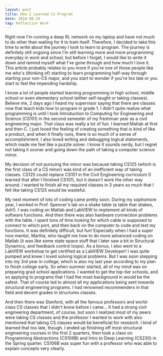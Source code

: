 ```yaml
---
layout: post
title: How I Learned to Program
date: 2018-08-29
tag: Reflection Work
---
```


Right now I'm running a deep RL network on my laptop and have not much to do other than waiting for it to train itself. 
Therefore, I decided to take this time to write about the journey I took to learn to program. The journey is definitely still ongoing since 
I'm still learning more and more programming everyday in work and school, but before I forget, I would like to write it down and remind myself 
what I've gone through and how much I love it. This article probably relates to you more if you're one of those people like me who's (thinking of) starting 
to learn programming half-way through starting your non-CS major, and you start to wonder if you're too late or you start to feel the impending hardship. 

I know a lot of people started learning programming in high school, middle school or even elementary school (either self-taught or taking classes). 
Believe me, 2 days ago I heard my supervisor saying that there are classes now that teach kids how to program in grade 1. I didn't quite realize 
what programming is until I took Introduction to Computing for Engineering and Science (CS101) in the second semester of my freshman year as a civil engineering major. That class 
was really a lot of fun. I learned Matlab at first and then C. I just loved the feeling of creating something that is kind of like a product, and 
when it finally runs, there is so much of a sense of accomplishment. I also loved writing and debugging logical statements, which made me feel like a puzzle solver. 
I know it sounds nerdy, but I regret not taking it sooner and going down the path of taking a computer science minor.  

My decision of not pursuing the minor was because taking CS125 (which is the first class of a CS minor) was kind of an inefficient way of taking classes. 
CS125 could replace CS101 in the Civil Engineering curriculum (I learned that after I finished CS101), but it doesn't work the other way around. 
I wanted to finish all my required classes in 3 years so much that I felt like taking CS125 would be wasteful.  

My next moment of lots of coding came pretty soon. During my sophomore year, I worked in Prof. Spencer's lab on a shake table (a table that shakes, duh!). 
I was coding on Matlab and LabVIEW to implement all kinds of software functions. And then there was also hardware connection problems with the table. 
I spent tons of time looking for which cable is supposed to connect to which port, and then back on the computer to code and test my functions. 
It was definitely difficult, but fun! Especially when I had a super nice mentor, Martha, who taught me how to do more advanced coding on Matlab 
(it was like some state space stuff that I later saw a bit in Structural Dynamics, and feedback control loops). As a bonus, I also went to a LabVIEW workshop to 
get certified as a LabVIEW Developer! I was quite pumped and knew I loved solving logical problems. But I was soon stepping into my 3rd year in college, 
which is also my last year according to my plan to finish college early. So when summer started, all of my mind was on preparing grad school applications. 
I wanted to get the top-tier schools, and so applying to programs that I had the most background in would be the safest. That of course led to almost 
all my applications being sent towards structural engineering programs. I had renowned recommenders in that field and decent grades in structures classes. 

And then there was Stanford, with all the famous professors and world-class CS classes that I didn't know before I came... It had a strong civil engineering department, 
of course, but soon I realized most of my peers were taking CS classes and the professor I wanted to work with also mentioned that taking CS classes would be beneficial 
for research. I kind of learned that too late, though. I ended up finishing off most structural engineering courses in the first 2 quarters, then 
took a class on Programming Abstractions (CS106B) and Intro to Deep Learning (CS230) in the Spring quarter. CS106B was super fun with a professor who 
was able to explain concepts very clearly. 

